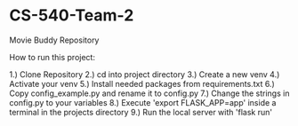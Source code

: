 # CS-540-Team-2
Movie Buddy Repository

How to run this project:

1.) Clone Repository
2.) cd into project directory
3.) Create a new venv
4.) Activate your venv
5.) Install needed packages from requirements.txt
6.) Copy config_example.py and rename it to config.py
7.) Change the strings in config.py to your variables
8.) Execute 'export FLASK_APP=app' inside a terminal in the projects directory
9.) Run the local server with 'flask run'